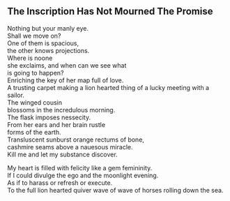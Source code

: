 The Inscription Has Not Mourned The Promise
-------------------------------------------
Nothing but your manly eye.  
Shall we move on?  
One of them is spacious,  
the other knows projections.  
Where is noone  
she exclaims, and when can we see what  
is going to happen?  
Enriching the key of her map full of love.  
A trusting carpet making a lion hearted thing of a lucky meeting with a sailor.  
The winged cousin  
blossoms in the incredulous morning.  
The flask imposes nessecity.  
From her ears and her brain rustle  
forms of the earth.  
Transluscent sunburst orange rectums of bone,  
cashmire seams above a nauesous miracle.  
Kill me and let my substance discover.  
  
My heart is filled with felicity like a gem femininity.  
If I could divulge the ego and the moonlight evening.  
As if to harass or refresh or execute.  
To the full lion hearted quiver wave of wave of horses rolling down the sea.  
